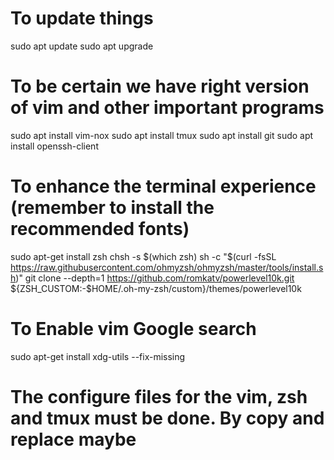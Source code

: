 # To update things
sudo apt update
sudo apt upgrade

# To be certain we have right version of vim and other important programs
sudo apt install vim-nox
sudo apt install tmux 
sudo apt install git
sudo apt install openssh-client

# To enhance the terminal experience (remember to install the recommended fonts)
sudo apt-get install zsh
chsh -s $(which zsh) 
sh -c "$(curl -fsSL https://raw.githubusercontent.com/ohmyzsh/ohmyzsh/master/tools/install.sh)"
git clone --depth=1 https://github.com/romkatv/powerlevel10k.git ${ZSH_CUSTOM:-$HOME/.oh-my-zsh/custom}/themes/powerlevel10k

# To Enable vim Google search 
sudo apt-get install xdg-utils --fix-missing

# The configure files for the vim, zsh and tmux must be done. By copy and replace maybe
